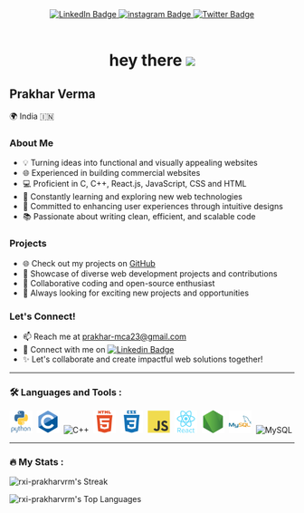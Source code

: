 <div id="badges" align="center">
  <a href="https://www.linkedin.com/in/rxi-prakharvrm/">
    <img src="https://img.shields.io/badge/LinkedIn-blue?style=for-the-badge&logo=linkedin&logoColor=white" alt="LinkedIn Badge"/>
  </a>
  <a href="https://www.instagram.com/rxi_prakharvrm">
    <img src="https://img.shields.io/badge/instagram-pink?style=for-the-badge&logo=instagram&logoColor=black" alt="instagram Badge"/>
  </a>
  <a href="https://twitter.com/rxi_prakharvrm">
    <img src="https://img.shields.io/badge/Twitter-blue?style=for-the-badge&logo=twitter&logoColor=white" alt="Twitter Badge"/>
  </a>
</div>

<div align="center">
    <img src="https://komarev.com/ghpvc/?username=rxi-prakharvrm&style=flat-square&color=blue" alt=""/>
</div>

<h1 align="center">
  hey there
  <img src="https://media.giphy.com/media/hvRJCLFzcasrR4ia7z/giphy.gif" width="30px"/>
</h1>

## Prakhar Verma

🌍 India 🇮🇳

### About Me

- 💡 Turning ideas into functional and visually appealing websites
- 🌐 Experienced in building commercial websites
- 💻 Proficient in C, C++, React.js, JavaScript, CSS and HTML
- 🚀 Constantly learning and exploring new web technologies
- 🌱 Committed to enhancing user experiences through intuitive designs
- 📚 Passionate about writing clean, efficient, and scalable code

### Projects

- 🌐 Check out my projects on [GitHub](https://github.com/rxi-prakharvrm?tab=repositories)
- 🚀 Showcase of diverse web development projects and contributions
- 📂 Collaborative coding and open-source enthusiast
- 🌟 Always looking for exciting new projects and opportunities

### Let's Connect!

- 📫 Reach me at prakhar-mca23@gmail.com
- 🔗 Connect with me on [![Linkedin Badge](https://img.shields.io/badge/-Linkedin-blue?style=flat&logo=Linkedin&logoColor=white)](https://www.linkedin.com/in/rxi-prakharvrm/)
- ✨ Let's collaborate and create impactful web solutions together!

---

### :hammer_and_wrench: Languages and Tools :

<div>
  <img src="https://raw.githubusercontent.com/devicons/devicon/1119b9f84c0290e0f0b38982099a2bd027a48bf1/icons/python/python-original-wordmark.svg" title="Python" alt="Python" width="40" height="40"/>&nbsp;
  <img src="https://raw.githubusercontent.com/devicons/devicon/1119b9f84c0290e0f0b38982099a2bd027a48bf1/icons/c/c-original.svg" title="C" alt="C" width="40" height="40"/>&nbsp;
  <img src="https://raw.githubusercontent.com/isocpp/logos/64ef037049f87ac74875dbe72695e59118b52186/cpp_logo.svg" title="C++" alt="C++" width="40" height="40"/>&nbsp;
  <img src="https://raw.githubusercontent.com/devicons/devicon/1119b9f84c0290e0f0b38982099a2bd027a48bf1/icons/html5/html5-plain-wordmark.svg" title="HTML5" alt="HTML" width="40" height="40"/>&nbsp;
  <img src="https://raw.githubusercontent.com/devicons/devicon/1119b9f84c0290e0f0b38982099a2bd027a48bf1/icons/css3/css3-plain-wordmark.svg"  title="CSS3" alt="CSS" width="40" height="40"/>&nbsp;
  <img src="https://raw.githubusercontent.com/devicons/devicon/1119b9f84c0290e0f0b38982099a2bd027a48bf1/icons/javascript/javascript-original.svg" title="JavaScript" alt="JavaScript" width="40" height="40"/>&nbsp;
  <img src="https://raw.githubusercontent.com/devicons/devicon/1119b9f84c0290e0f0b38982099a2bd027a48bf1/icons/react/react-original-wordmark.svg" title="React" alt="React" width="40" height="40"/>&nbsp;
  <img src="https://raw.githubusercontent.com/devicons/devicon/1119b9f84c0290e0f0b38982099a2bd027a48bf1/icons/nodejs/nodejs-original.svg" title="NodeJS" alt="NodeJS" width="40" height="40"/>&nbsp;
  <img src="https://raw.githubusercontent.com/devicons/devicon/1119b9f84c0290e0f0b38982099a2bd027a48bf1/icons/mysql/mysql-original-wordmark.svg" title="MySQL"  alt="MySQL" width="40" height="40"/>&nbsp;
  <img src="https://upload.wikimedia.org/wikipedia/commons/thumb/3/3f/Git_icon.svg/97px-Git_icon.svg.png?20220905010122" title="MySQL"  alt="MySQL" width="40" height="40"/>&nbsp;
</div>

---

### :fire: My Stats :

![rxi-prakharvrm's Streak](https://github-readme-streak-stats.herokuapp.com/?user=rxi-prakharvrm&theme=transparent&hide_border=false)

![rxi-prakharvrm's Top Languages](https://github-readme-stats.vercel.app/api/top-langs/?username=rxi-prakharvrm&theme=transparent&show_icons=true&hide_border=false&layout=compact)
